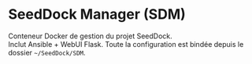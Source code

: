 # SeedDock Manager (SDM)

Conteneur Docker de gestion du projet SeedDock.  
Inclut Ansible + WebUI Flask. Toute la configuration est bindée depuis le dossier `~/SeedDock/SDM`.

